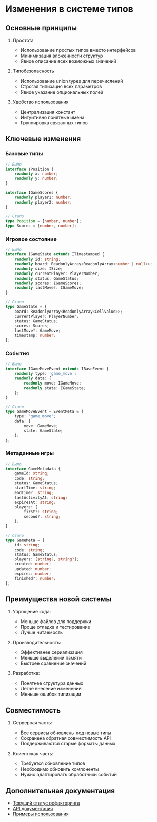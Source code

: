 # Изменения в системе типов

## Основные принципы

1. Простота
   - Использование простых типов вместо интерфейсов
   - Минимизация вложенности структур
   - Явное описание всех возможных значений

2. Типобезопасность
   - Использование union types для перечислений
   - Строгая типизация всех параметров
   - Явное указание опциональных полей

3. Удобство использования
   - Централизация констант
   - Интуитивно понятные имена
   - Группировка связанных типов

## Ключевые изменения

### Базовые типы

```typescript
// Было
interface IPosition {
    readonly x: number;
    readonly y: number;
}

interface IGameScores {
    readonly player1: number;
    readonly player2: number;
}

// Стало
type Position = [number, number];
type Scores = [number, number];
```

### Игровое состояние

```typescript
// Было
interface IGameState extends ITimestamped {
    readonly id: string;
    readonly board: ReadonlyArray<ReadonlyArray<number | null>>;
    readonly size: ISize;
    readonly currentPlayer: PlayerNumber;
    readonly status: GameStatus;
    readonly scores: IGameScores;
    readonly lastMove?: IGameMove;
}

// Стало
type GameState = {
    board: ReadonlyArray<ReadonlyArray<CellValue>>;
    currentPlayer: PlayerNumber;
    status: GameStatus;
    scores: Scores;
    lastMove?: GameMove;
    timestamp: number;
};
```

### События

```typescript
// Было
interface IGameMoveEvent extends IBaseEvent {
    readonly type: 'game_move';
    readonly data: {
        readonly move: IGameMove;
        readonly state: IGameState;
    };
}

// Стало
type GameMoveEvent = EventMeta & {
    type: 'game_move';
    data: {
        move: GameMove;
        state: GameState;
    };
};
```

### Метаданные игры

```typescript
// Было
interface GameMetadata {
    gameId: string;
    code: string;
    status: GameStatus;
    startTime: string;
    endTime?: string;
    lastActivityAt: string;
    expiresAt: string;
    players: {
        first?: string;
        second?: string;
    };
}

// Стало
type GameMeta = {
    id: string;
    code: string;
    status: GameStatus;
    players: [string?, string?];
    created: number;
    updated: number;
    expires: number;
    finished?: number;
};
```

## Преимущества новой системы

1. Упрощение кода:
   - Меньше файлов для поддержки
   - Проще отладка и тестирование
   - Лучше читаемость

2. Производительность:
   - Эффективнее сериализация
   - Меньше выделений памяти
   - Быстрее сравнение значений

3. Разработка:
   - Понятнее структура данных
   - Легче внесение изменений
   - Меньше ошибок типизации

## Совместимость

1. Серверная часть:
   - Все сервисы обновлены под новые типы
   - Сохранена обратная совместимость API
   - Поддерживаются старые форматы данных

2. Клиентская часть:
   - Требуется обновление типов
   - Необходимо обновить компоненты
   - Нужно адаптировать обработчики событий

## Дополнительная документация

- [Текущий статус рефакторинга](./CURRENT_REFACTORING_STATUS.md)
- [API документация](../API.md)
- [Примеры использования](../EXAMPLES.md)